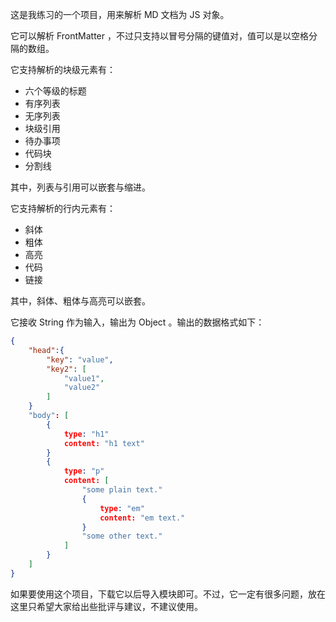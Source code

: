 这是我练习的一个项目，用来解析 MD 文档为 JS 对象。

它可以解析 FrontMatter ，不过只支持以冒号分隔的键值对，值可以是以空格分隔的数组。

它支持解析的块级元素有：

- 六个等级的标题
- 有序列表
- 无序列表
- 块级引用
- 待办事项
- 代码块
- 分割线

其中，列表与引用可以嵌套与缩进。

它支持解析的行内元素有：

- 斜体
- 粗体
- 高亮
- 代码
- 链接

其中，斜体、粗体与高亮可以嵌套。

它接收 String 作为输入，输出为 Object 。输出的数据格式如下：

```json
{
    "head":{
        "key": "value",
        "key2": [
            "value1",
            "value2"
        ]
    }
    "body": [
        {
            type: "h1"
            content: "h1 text" 
        }
        {
            type: "p"
            content: [
                "some plain text."
                {
                    type: "em"
                    content: "em text."
                }
                "some other text."
            ]
        }
    ]
}
```

如果要使用这个项目，下载它以后导入模块即可。不过，它一定有很多问题，放在这里只希望大家给出些批评与建议，不建议使用。